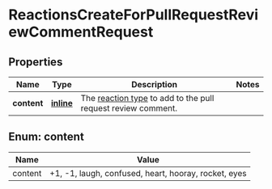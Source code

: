 
# ReactionsCreateForPullRequestReviewCommentRequest

## Properties
Name | Type | Description | Notes
------------ | ------------- | ------------- | -------------
**content** | [**inline**](#Content) | The [reaction type](https://docs.github.com/rest/reactions/reactions#about-reactions) to add to the pull request review comment. | 


<a id="Content"></a>
## Enum: content
Name | Value
---- | -----
content | +1, -1, laugh, confused, heart, hooray, rocket, eyes



